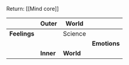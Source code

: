 Return: [[Mind core]]

|              | Outer     | World     |              |
| ------------ | --------- | --------- | ------------ |
| **Feelings** |           | Science   |              |
|              |           |           | **Emotions** |
|              | **Inner** | **World** |              |
